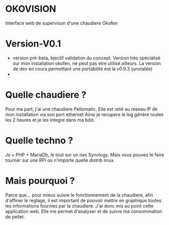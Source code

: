 # OKOVISION
Interface web de supervison d'une chaudiere Okofen
# Version-V0.1
- version pré-beta, bjectif validation du concept. Version très spécialisé sur mon installation okofen, ne peut pas etre utilisé ailleurs. La version de dev en cours permettant une portabilité est la v0.9.3 (unstable)
-
# Quelle chaudiere ?
Pour ma part, j'ai une chaudiere Pellomatic. Elle est relié au reseau IP de mon installation via son port ethernet
Ainsi je recupere le log généré toutes les 2 heures et je les integre dans ma bdd.

# Quelle techno ?
Js + PHP + MariaDb, le tout sur un nas Synology.
Mais vous pouvez le faire tourner sur une RPI où n'importe quelle distrib linux.

# Mais pourquoi ?
Parce que...
pour mieux suivre le fonctionnement de la chaudiere, afin d'affiner le reglage, il est important de pouvoir
mettre en graphique toutes les informations fournies par la chaudiere.
J'ai donc mis au point cette application web. Elle me permet d'analyser et de suivre ma consommation de pellet.

